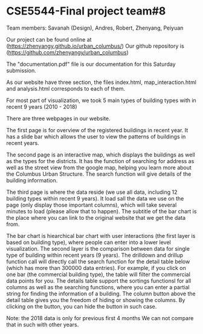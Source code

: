 # CSE5544-Final project team#8

Team members: Savanah (Design), Andres, Robert, Zhenyang, Peiyuan

Our project can be found online at (https://zhenyangy.github.io/urban_columbus/)
Our github repository is (https://github.com/zhenyangy/urban_columbus)

The "documentation.pdf" file is our documentation for this Saturday submission.

As our website have three section, the files index.html, map_interaction.html and analysis.html corresponds to each of them.

For most part of visualization, we took 5 main types of building types with in recent 9 years (2010 - 2018)

There are three webpages in our website.

The first page is for overview of the registered buildings in recent year. It has a slide bar which allows the user to view the patterns of buildings in recent years. 

The second page is an interactive map, which displays the buildings as well as the types for the districts. It has the function of searching for address as well as the street view from the google map, helping you learn more about the Columbus Urban Structure. The search function will give details of the building information.

The third page is where the data reside (we use all data, including 12 building types within recent 9 years). It load sall the data we use on the page (only display those important columns), which will take several minutes to load (please allow that to happen). The subtitle of the bar chart is the place where you can link to the original website that we get the data from.

The bar chart is hiearchical bar chart with user interactions (the first layer is based on building type), where people can enter into a lower level visualization. The second layer is the comparison between data for single type of building within recent years (9 years). The drilldown and drillup function call will directly call the search function for the detail table below (which has more than 300000 data entries). For example, if you click on one bar (the commercial building type), the table will filter the commercial data points for you. The details table support the sortings functionsl for all columns as well as the searching functions, where you can enter a partial string for finding the information of a building. The column button above the detail table gives you the freedom of hiding or showing the columns. By clicking on the button, you can hide the button in such case. 

Note: the 2018 data is only for previous first 4 months 
We can not compare that in such with other years.

